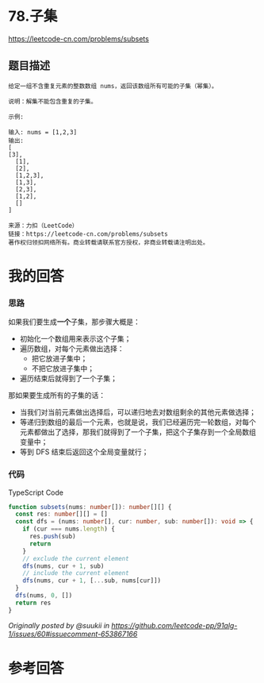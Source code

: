# 78.子集

https://leetcode-cn.com/problems/subsets

## 题目描述

```
给定一组不含重复元素的整数数组 nums，返回该数组所有可能的子集（幂集）。

说明：解集不能包含重复的子集。

示例:

输入: nums = [1,2,3]
输出:
[
[3],
  [1],
  [2],
  [1,2,3],
  [1,3],
  [2,3],
  [1,2],
  []
]

来源：力扣（LeetCode）
链接：https://leetcode-cn.com/problems/subsets
著作权归领扣网络所有。商业转载请联系官方授权，非商业转载请注明出处。
```

# 我的回答

### 思路

如果我们要生成**一个**子集，那步骤大概是：

- 初始化一个数组用来表示这个子集；
- 遍历数组，对每个元素做出选择：
  - 把它放进子集中；
  - 不把它放进子集中；
- 遍历结束后就得到了一个子集；

那如果要生成所有的子集的话：

- 当我们对当前元素做出选择后，可以递归地去对数组剩余的其他元素做选择；
- 等递归到数组的最后一个元素，也就是说，我们已经遍历完一轮数组，对每个元素都做出了选择，那我们就得到了一个子集，把这个子集存到一个全局数组变量中；
- 等到 DFS 结束后返回这个全局变量就行；

### 代码

TypeScript Code

```ts
function subsets(nums: number[]): number[][] {
  const res: number[][] = []
  const dfs = (nums: number[], cur: number, sub: number[]): void => {
    if (cur === nums.length) {
      res.push(sub)
      return
    }
    // exclude the current element
    dfs(nums, cur + 1, sub)
    // include the current element
    dfs(nums, cur + 1, [...sub, nums[cur]])
  }
  dfs(nums, 0, [])
  return res
}
```

_Originally posted by @suukii in https://github.com/leetcode-pp/91alg-1/issues/60#issuecomment-653867166_

# 参考回答
